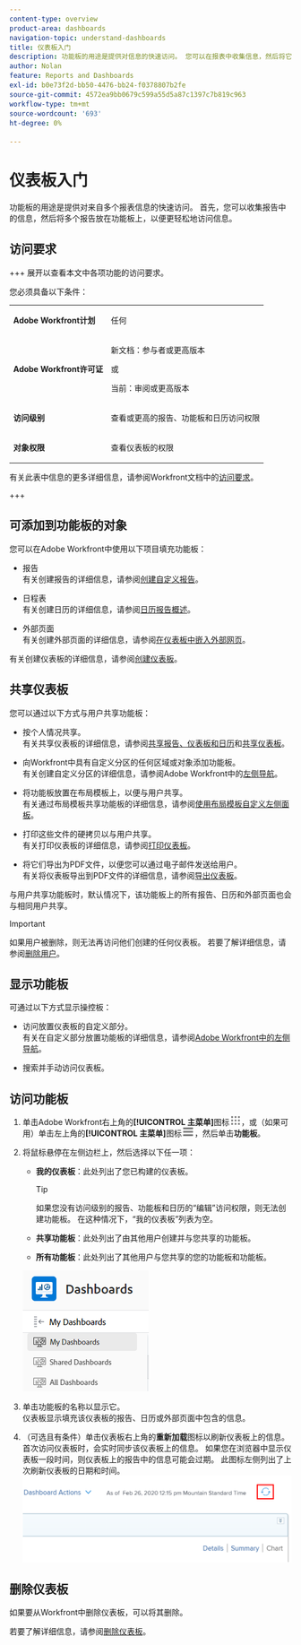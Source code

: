 ```yaml
---
content-type: overview
product-area: dashboards
navigation-topic: understand-dashboards
title: 仪表板入门
description: 功能板的用途是提供对信息的快速访问。 您可以在报表中收集信息，然后将它们放在功能板上，以便更轻松地访问信息。
author: Nolan
feature: Reports and Dashboards
exl-id: b0e73f2d-bb50-4476-bb24-f0378807b2fe
source-git-commit: 4572ea9bb0679c599a55d5a87c1397c7b819c963
workflow-type: tm+mt
source-wordcount: '693'
ht-degree: 0%

---
```


# 仪表板入门

<!-- Audited: 1/2024 -->

功能板的用途是提供对来自多个报表信息的快速访问。 首先，您可以收集报告中的信息，然后将多个报告放在功能板上，以便更轻松地访问信息。

## 访问要求

+++ 展开以查看本文中各项功能的访问要求。

您必须具备以下条件：

<table style="table-layout:auto">
 <col> 
 </col> 
 <col> 
 </col> 
 <tbody> 
  <tr> 
   <td> <p><strong>Adobe Workfront计划</strong></p> </td> 
   <td>任何</td> 
  </tr> 
  <tr> 
   <td> <p><strong>Adobe Workfront许可证</strong></p> </td> 
   <td> <p>新文档：参与者或更高版本</p><p>或</p><p>当前：审阅或更高版本</p> </td> 
  </tr> 
  <tr> 
   <td><strong>访问级别</strong> </td> 
   <td> <p>查看或更高的报告、功能板和日历访问权限</p> </td> 
  </tr> 
  <tr> 
   <td> <p><strong>对象权限</strong> </p> </td> 
   <td> <p>查看仪表板的权限</p>  </td> 
  </tr> 
 </tbody> 
</table>

有关此表中信息的更多详细信息，请参阅Workfront文档中的[访问要求](/help/quicksilver/administration-and-setup/add-users/access-levels-and-object-permissions/access-level-requirements-in-documentation.md)。

+++

## 可添加到功能板的对象

您可以在Adobe Workfront中使用以下项目填充功能板：

* 报告\
  有关创建报告的详细信息，请参阅[创建自定义报告](../../../reports-and-dashboards/reports/creating-and-managing-reports/create-custom-report.md)。

* 日程表\
  有关创建日历的详细信息，请参阅[日历报告概述](../../../reports-and-dashboards/reports/calendars/calendar-reports-overview.md)。

* 外部页面\
  有关创建外部页面的详细信息，请参阅[在仪表板中嵌入外部网页](../../../reports-and-dashboards/dashboards/creating-and-managing-dashboards/embed-external-web-page-dashboard.md)。

有关创建仪表板的详细信息，请参阅[创建仪表板](../../../reports-and-dashboards/dashboards/creating-and-managing-dashboards/create-dashboard.md)。

## 共享仪表板

您可以通过以下方式与用户共享功能板：

* 按个人情况共享。\
  有关共享仪表板的详细信息，请参阅[共享报告、仪表板和日历](../../../workfront-basics/grant-and-request-access-to-objects/permissions-reports-dashboards-calendars.md)和[共享仪表板](../../../reports-and-dashboards/dashboards/creating-and-managing-dashboards/share-dashboard.md)。

* 向Workfront中具有自定义分区的任何区域或对象添加功能板。\
  有关创建自定义分区的详细信息，请参阅Adobe Workfront中的[左侧导航](../../../workfront-basics/the-new-workfront-experience/simplified-left-navigation.md)。

* 将功能板放置在布局模板上，以便与用户共享。\
  有关通过布局模板共享功能板的详细信息，请参阅[使用布局模板自定义左侧面板](../../../administration-and-setup/customize-workfront/use-layout-templates/customize-left-panel.md)。

* 打印这些文件的硬拷贝以与用户共享。\
  有关打印仪表板的详细信息，请参阅[打印仪表板](../../../reports-and-dashboards/dashboards/creating-and-managing-dashboards/print-dashboard.md)。

* 将它们导出为PDF文件，以便您可以通过电子邮件发送给用户。\
  有关将仪表板导出到PDF文件的详细信息，请参阅[导出仪表板](../../../reports-and-dashboards/dashboards/creating-and-managing-dashboards/export-dashboard.md)。

与用户共享功能板时，默认情况下，该功能板上的所有报告、日历和外部页面也会与相同用户共享。

>[!IMPORTANT]
>
>如果用户被删除，则无法再访问他们创建的任何仪表板。 若要了解详细信息，请参阅[删除用户](../../../administration-and-setup/add-users/create-and-manage-users/delete-a-user.md)。

## 显示功能板

可通过以下方式显示操控板：

* 访问放置仪表板的自定义部分。\
  有关在自定义部分放置功能板的详细信息，请参阅[Adobe Workfront中的左侧导航](../../../workfront-basics/the-new-workfront-experience/simplified-left-navigation.md)。

* 搜索并手动访问仪表板。

## 访问功能板

1. 单击Adobe Workfront右上角的&#x200B;**[!UICONTROL 主菜单]**&#x200B;图标![主菜单](/help/_includes/assets/main-menu-icon.png)，或（如果可用）单击左上角的&#x200B;**[!UICONTROL 主菜单]**&#x200B;图标![主菜单](/help/_includes/assets/main-menu-icon-left-nav.png)，然后单击&#x200B;**功能板**。
1. 将鼠标悬停在左侧边栏上，然后选择以下任一项：

   * **我的仪表板**：此处列出了您已构建的仪表板。

     >[!TIP]
     >
     >如果您没有访问级别的报告、功能板和日历的“编辑”访问权限，则无法创建功能板。 在这种情况下，“我的仪表板”列表为空。

   * **共享功能板**：此处列出了由其他用户创建并与您共享的功能板。
   * **所有功能板**：此处列出了其他用户与您共享的您的功能板和功能板。

   ![仪表板区域](assets/dashboards-area.png)

1. 单击功能板的名称以显示它。\
   仪表板显示填充该仪表板的报告、日历或外部页面中包含的信息。
1. （可选且有条件）单击仪表板右上角的&#x200B;**重新加载**&#x200B;图标以刷新仪表板上的信息。\
   首次访问仪表板时，会实时同步该仪表板上的信息。 如果您在浏览器中显示仪表板一段时间，则仪表板上的报告中的信息可能会过期。 此图标左侧列出了上次刷新仪表板的日期和时间。\
   ![重新加载图标](assets/dashboard-reload-icon.png)

## 删除仪表板

如果要从Workfront中删除仪表板，可以将其删除。

若要了解详细信息，请参阅[删除仪表板](../../../reports-and-dashboards/dashboards/creating-and-managing-dashboards/delete-dashboard.md)。

